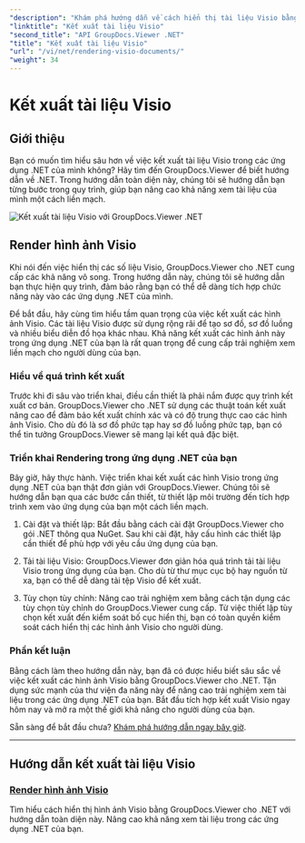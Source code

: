 ```yaml
---
"description": "Khám phá hướng dẫn về cách hiển thị tài liệu Visio bằng GroupDocs.Viewer cho .NET. Tìm hiểu cách nâng cao khả năng xem tài liệu trong ứng dụng .NET của bạn một cách dễ dàng."
"linktitle": "Kết xuất tài liệu Visio"
"second_title": "API GroupDocs.Viewer .NET"
"title": "Kết xuất tài liệu Visio"
"url": "/vi/net/rendering-visio-documents/"
"weight": 34
---
```


# Kết xuất tài liệu Visio

## Giới thiệu

Bạn có muốn tìm hiểu sâu hơn về việc kết xuất tài liệu Visio trong các ứng dụng .NET của mình không? Hãy tìm đến GroupDocs.Viewer để biết hướng dẫn về .NET. Trong hướng dẫn toàn diện này, chúng tôi sẽ hướng dẫn bạn từng bước trong quy trình, giúp bạn nâng cao khả năng xem tài liệu của mình một cách liền mạch.

![Kết xuất tài liệu Visio với GroupDocs.Viewer .NET](/viewer/rendering-visio-documents/image.png)

## Render hình ảnh Visio

Khi nói đến việc hiển thị các số liệu Visio, GroupDocs.Viewer cho .NET cung cấp các khả năng vô song. Trong hướng dẫn này, chúng tôi sẽ hướng dẫn bạn thực hiện quy trình, đảm bảo rằng bạn có thể dễ dàng tích hợp chức năng này vào các ứng dụng .NET của mình.

Để bắt đầu, hãy cùng tìm hiểu tầm quan trọng của việc kết xuất các hình ảnh Visio. Các tài liệu Visio được sử dụng rộng rãi để tạo sơ đồ, sơ đồ luồng và nhiều biểu diễn đồ họa khác nhau. Khả năng kết xuất các hình ảnh này trong ứng dụng .NET của bạn là rất quan trọng để cung cấp trải nghiệm xem liền mạch cho người dùng của bạn.

### Hiểu về quá trình kết xuất

Trước khi đi sâu vào triển khai, điều cần thiết là phải nắm được quy trình kết xuất cơ bản. GroupDocs.Viewer cho .NET sử dụng các thuật toán kết xuất nâng cao để đảm bảo kết xuất chính xác và có độ trung thực cao các hình ảnh Visio. Cho dù đó là sơ đồ phức tạp hay sơ đồ luồng phức tạp, bạn có thể tin tưởng GroupDocs.Viewer sẽ mang lại kết quả đặc biệt.

### Triển khai Rendering trong ứng dụng .NET của bạn

Bây giờ, hãy thực hành. Việc triển khai kết xuất các hình Visio trong ứng dụng .NET của bạn thật đơn giản với GroupDocs.Viewer. Chúng tôi sẽ hướng dẫn bạn qua các bước cần thiết, từ thiết lập môi trường đến tích hợp trình xem vào ứng dụng của bạn một cách liền mạch.

1. Cài đặt và thiết lập: Bắt đầu bằng cách cài đặt GroupDocs.Viewer cho gói .NET thông qua NuGet. Sau khi cài đặt, hãy cấu hình các thiết lập cần thiết để phù hợp với yêu cầu ứng dụng của bạn.

2. Tải tài liệu Visio: GroupDocs.Viewer đơn giản hóa quá trình tải tài liệu Visio trong ứng dụng của bạn. Cho dù từ thư mục cục bộ hay nguồn từ xa, bạn có thể dễ dàng tải tệp Visio để kết xuất.

3. Tùy chọn tùy chỉnh: Nâng cao trải nghiệm xem bằng cách tận dụng các tùy chọn tùy chỉnh do GroupDocs.Viewer cung cấp. Từ việc thiết lập tùy chọn kết xuất đến kiểm soát bố cục hiển thị, bạn có toàn quyền kiểm soát cách hiển thị các hình ảnh Visio cho người dùng.

### Phần kết luận

Bằng cách làm theo hướng dẫn này, bạn đã có được hiểu biết sâu sắc về việc kết xuất các hình ảnh Visio bằng GroupDocs.Viewer cho .NET. Tận dụng sức mạnh của thư viện đa năng này để nâng cao trải nghiệm xem tài liệu trong các ứng dụng .NET của bạn. Bắt đầu tích hợp kết xuất Visio ngay hôm nay và mở ra một thế giới khả năng cho người dùng của bạn.

Sẵn sàng để bắt đầu chưa? [Khám phá hướng dẫn ngay bây giờ](./render-visio-figures/).

---

## Hướng dẫn kết xuất tài liệu Visio
### [Render hình ảnh Visio](./render-visio-figures/)
Tìm hiểu cách hiển thị hình ảnh Visio bằng GroupDocs.Viewer cho .NET với hướng dẫn toàn diện này. Nâng cao khả năng xem tài liệu trong các ứng dụng .NET của bạn.